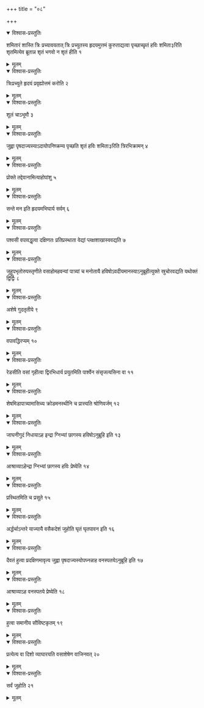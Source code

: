 +++
title = "०८"

+++


<details open><summary>विश्वास-प्रस्तुतिः</summary>

शमितारं शास्ति त्रिः प्रच्यावयतात् त्रिः प्रच्युतस्य हृदयमुत्तमं कुरुताद्यत्वा पृच्छाच्छृतं हविः शमिता३रिति शृतमित्येव ब्रूतान्न शृतं भगवो न शृतं हीति १
</details>

<details><summary>मूलम्</summary>

शमितारं शास्ति त्रिः प्रच्यावयतात् त्रिः प्रच्युतस्य हृदयमुत्तमं कुरुताद्यत्वा पृच्छाच्छृतं हविः शमिता३रिति शृतमित्येव ब्रूतान्न शृतं भगवो न शृतं हीति १
</details>


<details open><summary>विश्वास-प्रस्तुतिः</summary>

त्रिःप्रच्युते हृदयं प्रवृह्योत्तमं करोति २
</details>

<details><summary>मूलम्</summary>

त्रिःप्रच्युते हृदयं प्रवृह्योत्तमं करोति २
</details>


<details open><summary>विश्वास-प्रस्तुतिः</summary>

शूलं चाऽभूमौ ३
</details>

<details><summary>मूलम्</summary>

शूलं चाऽभूमौ ३
</details>


<details open><summary>विश्वास-प्रस्तुतिः</summary>

जुह्वा पृषदाज्यस्याऽदायोपनिष्क्रम्य पृच्छति शृतं हविः शमिता३रिति त्रिरभिक्रामन् ४
</details>

<details><summary>मूलम्</summary>

जुह्वा पृषदाज्यस्याऽदायोपनिष्क्रम्य पृच्छति शृतं हविः शमिता३रिति त्रिरभिक्रामन् ४
</details>


<details open><summary>विश्वास-प्रस्तुतिः</summary>

प्रोक्ते तद्देवानामित्याहोपांशु ५
</details>

<details><summary>मूलम्</summary>

प्रोक्ते तद्देवानामित्याहोपांशु ५
</details>


<details open><summary>विश्वास-प्रस्तुतिः</summary>

सन्ते मन इति हृदयमभिघार्य सर्वम् ६
</details>

<details><summary>मूलम्</summary>

सन्ते मन इति हृदयमभिघार्य सर्वम् ६
</details>


<details open><summary>विश्वास-प्रस्तुतिः</summary>

पश्वसी वपावद्धृत्वा दक्षिणतः प्रतिप्रस्थाता वेद्यां प्लक्षशाखास्ववद्यति ७
</details>

<details><summary>मूलम्</summary>

पश्वसी वपावद्धृत्वा दक्षिणतः प्रतिप्रस्थाता वेद्यां प्लक्षशाखास्ववद्यति ७
</details>


<details open><summary>विश्वास-प्रस्तुतिः</summary>

जुहूपभृतोरुपस्तृणीते वसाहोमहवन्यां पात्र्यां च मनोतायै हविषोऽवदीयमानस्याऽनुब्रूहीत्युक्ते स्रुचोरवद्यति यथोक्तं द्विर्द्विः ८
</details>

<details><summary>मूलम्</summary>

जुहूपभृतोरुपस्तृणीते वसाहोमहवन्यां पात्र्यां च मनोतायै हविषोऽवदीयमानस्याऽनुब्रूहीत्युक्ते स्रुचोरवद्यति यथोक्तं द्विर्द्विः ८
</details>


<details open><summary>विश्वास-प्रस्तुतिः</summary>

अशेषे गुदतृतीये ९
</details>

<details><summary>मूलम्</summary>

अशेषे गुदतृतीये ९
</details>


<details open><summary>विश्वास-प्रस्तुतिः</summary>

वपावद्धिरप्यम् १०
</details>

<details><summary>मूलम्</summary>

वपावद्धिरप्यम् १०
</details>


<details open><summary>विश्वास-प्रस्तुतिः</summary>

रेडसीति वसां गृहीत्वा द्विरभिधार्य प्रयुतमिति पार्श्वेन संसृजत्यसिना वा ११
</details>

<details><summary>मूलम्</summary>

रेडसीति वसां गृहीत्वा द्विरभिधार्य प्रयुतमिति पार्श्वेन संसृजत्यसिना वा ११
</details>


<details open><summary>विश्वास-प्रस्तुतिः</summary>

शेषमिडापात्र्यामासिच्य क्रोडमनस्थीनि च प्रास्यति श्रोणिवर्जम् १२
</details>

<details><summary>मूलम्</summary>

शेषमिडापात्र्यामासिच्य क्रोडमनस्थीनि च प्रास्यति श्रोणिवर्जम् १२
</details>


<details open><summary>विश्वास-प्रस्तुतिः</summary>

जाघनीगुदं निधायाऽह इन्द्रा ग्निभ्यां छागस्य हविषोऽनुब्रूहि इति १३
</details>

<details><summary>मूलम्</summary>

जाघनीगुदं निधायाऽह इन्द्रा ग्निभ्यां छागस्य हविषोऽनुब्रूहि इति १३
</details>


<details open><summary>विश्वास-प्रस्तुतिः</summary>

आश्राव्याऽहेन्द्रा ग्निभ्यां छागस्य हविः प्रेष्येति १४
</details>

<details><summary>मूलम्</summary>

आश्राव्याऽहेन्द्रा ग्निभ्यां छागस्य हविः प्रेष्येति १४
</details>


<details open><summary>विश्वास-प्रस्तुतिः</summary>

प्रस्थितमिति च प्रसूते १५
</details>

<details><summary>मूलम्</summary>

प्रस्थितमिति च प्रसूते १५
</details>


<details open><summary>विश्वास-प्रस्तुतिः</summary>

अर्द्धर्चाऽन्तरे याज्यायै वसैकदेशं जुहोति घृतं घृतपावन इति १६
</details>

<details><summary>मूलम्</summary>

अर्द्धर्चाऽन्तरे याज्यायै वसैकदेशं जुहोति घृतं घृतपावन इति १६
</details>


<details open><summary>विश्वास-प्रस्तुतिः</summary>

दैवतं हुत्वा प्रदक्षिणमावृत्य जुह्वा पृषदाज्यस्योपघ्नन्नाह वनस्पतयेऽनुब्रूहि इति १७
</details>

<details><summary>मूलम्</summary>

दैवतं हुत्वा प्रदक्षिणमावृत्य जुह्वा पृषदाज्यस्योपघ्नन्नाह वनस्पतयेऽनुब्रूहि इति १७
</details>


<details open><summary>विश्वास-प्रस्तुतिः</summary>

आश्राव्याऽह वनस्पतये प्रेष्येति १८
</details>

<details><summary>मूलम्</summary>

आश्राव्याऽह वनस्पतये प्रेष्येति १८
</details>


<details open><summary>विश्वास-प्रस्तुतिः</summary>

हुत्वा समानीय सौविष्टकृतम् १९
</details>

<details><summary>मूलम्</summary>

हुत्वा समानीय सौविष्टकृतम् १९
</details>


<details open><summary>विश्वास-प्रस्तुतिः</summary>

प्रत्येत्य वा दिशो व्याघारयति वसाशेषेण वाजिनवत् २०
</details>

<details><summary>मूलम्</summary>

प्रत्येत्य वा दिशो व्याघारयति वसाशेषेण वाजिनवत् २०
</details>


<details open><summary>विश्वास-प्रस्तुतिः</summary>

सर्वं जुहोति २१
</details>

<details><summary>मूलम्</summary>

सर्वं जुहोति २१
</details>
